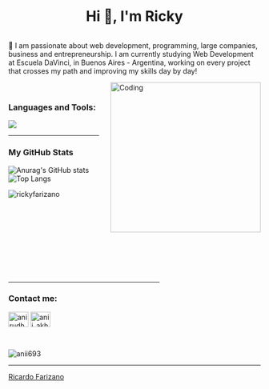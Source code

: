 <h1 align="center">Hi 👋, I'm Ricky</h1>




<p align="left"> <a href="https://twitter.com/" target="blank"><img src="https://img.shields.io/twitter/follow/?logo=twitter&style=for-the-badge" alt="" /></a> </p>

🌱 I am passionate about web development, programming, large companies, business and entrepreneurship.
    I am currently studying Web Development at Escuela DaVinci, in Buenos Aires - Argentina, 
    working on every project that crosses my path and improving my skills day by day!
    
<img align="right" alt="Coding" width="300" src="https://i.pinimg.com/originals/81/17/8b/81178b47a8598f0c81c4799f2cdd4057.gif">


<br>
<h3 align="left">Languages and Tools:</h3>
<img src="https://skillicons.dev/icons?i=html,css,js,git,bootstrap,sass,figma,discord,photoshop,illustrator" />

<hr width="36%" >

<h3>My GitHub Stats</h3>

![Anurag's GitHub stats](https://github-readme-stats.vercel.app/api?username=rickyfarizano&show_icons=true&theme=radical)
<br>
![Top Langs](https://github-readme-stats.vercel.app/api/top-langs/?username=rickyfarizano&layout=compact&theme=radical)

<p><img align="left" src="https://github-readme-streak-stats.herokuapp.com/?user=rickyfarizano&theme=radical" alt="rickyfarizano" /></p>
<br><br><br><br><br><br><br><br><br><br>
<hr width="60%" >
<h3 align="left">Contact me:</h3>
<p align="left">
<a href="[https://linkedin.com/in/anirudh-rai-072732220](https://www.linkedin.com/in/ricardo-farizano-a993302a1/)" target="blank"><img align="center" src="https://raw.githubusercontent.com/rahuldkjain/github-profile-readme-generator/master/src/images/icons/Social/linked-in-alt.svg" alt="anirudh-rai-072732220" height="30" width="40" /></a>
<a href="https://instagram.com/rickyfarizano" target="blank"><img align="center" src="https://raw.githubusercontent.com/rahuldkjain/github-profile-readme-generator/master/src/images/icons/Social/instagram.svg" alt="anii_akhil" height="30" width="40" /></a>
</p>
<br>
<p align="left"> <img src="https://komarev.com/ghpvc/?username=anii693&label=Profile%20views&color=0e75b6&style=flat" alt="anii693" /> </p>

------

[Ricardo Farizano](https://github.com/rickyfarizano)
